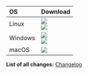 <div align=left>
	<table>
		<thead align=left>
			<tr>
				<th>OS</th>
				<th>Download</th>
			</tr>
		</thead>
		<tbody align=left>
			<tr>
				<td>Linux</td>
				<td>
					<a href="https://github.com/Taiko2k/Tauon/releases/download/RELEASE_TAG/TauonMusicBox-linux.zip"><img src="https://img.shields.io/badge/Portable-x64-f84e29.svg?logo=linux"> </a><br>
					<a href="https://github.com/Taiko2k/Tauon/releases/download/RELEASE_TAG/tauonmb-x86_64"><img src="https://img.shields.io/badge/Flatpak-x64-FF9966.svg?logo=flatpak"> </a><br>
				</td>
			</tr>
			<tr>
				<td>Windows</td>
				<td>
					<!-- MS Logos were removed from Simpleicons so just ship the singular SVG here -->
					<a href="https://github.com/Taiko2k/Tauon/releases/download/RELEASE_TAG/TauonMusicBox-windows.zip"><img src="https://img.shields.io/badge/Portable-x64-0078d7.svg?logo=data:image/svg%2bxml;base64,PHN2ZyB4bWxucz0iaHR0cDovL3d3dy53My5vcmcvMjAwMC9zdmciIHZpZXdCb3g9IjAgMCAyNCAyNCI+PHBhdGggZD0iTTAgMGgxMS4zNzd2MTEuMzcySDBabTEyLjYyMyAwSDI0djExLjM3MkgxMi42MjNaTTAgMTIuNjIzaDExLjM3N1YyNEgwWm0xMi42MjMgMEgyNFYyNEgxMi42MjMiLz48L3N2Zz4="></a><br>
					<a href="https://github.com/Taiko2k/Tauon/releases/download/RELEASE_TAG/TauonMusicBox-windows-installer.zip"><img src="https://img.shields.io/badge/Installer-x64-0078d7.svg?logo=data:image/svg%2bxml;base64,PHN2ZyB4bWxucz0iaHR0cDovL3d3dy53My5vcmcvMjAwMC9zdmciIHZpZXdCb3g9IjAgMCAyNCAyNCI+PHBhdGggZD0iTTAgMGgxMS4zNzd2MTEuMzcySDBabTEyLjYyMyAwSDI0djExLjM3MkgxMi42MjNaTTAgMTIuNjIzaDExLjM3N1YyNEgwWm0xMi42MjMgMEgyNFYyNEgxMi42MjMiLz48L3N2Zz4="></a><br>
				</td>
			</tr>
			<tr>
				<td>macOS</td>
				<td>
					<a href="https://github.com/Taiko2k/Tauon/releases/download/RELEASE_TAG/TauonMusicBox-dmg.zip"><img src="https://img.shields.io/badge/DMG-arm64-ea005e.svg?logo=apple"></a><br>
				<!--	<a href="https://github.com/Taiko2k/Tauon/releases/download/RELEASE_TAG/Tauon-MacOS-Installer.pkg"><img src="https://img.shields.io/badge/PKG-Universal-bc544b.svg?logo=apple" /></a></a> -->
				</td>
			</tr>
		</tbody>
	</table>
</div>

**List of all changes:** [Changelog](https://github.com/Taiko2k/Tauon/blob/master/CHANGELOG.md)
